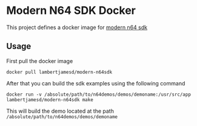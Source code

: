 # Modern N64 SDK Docker

This project defines a docker image for [modern n64 sdk](https://crashoveride95.github.io/n64hbrew/modernsdk/startoff.html)

## Usage

First pull the docker image

`docker pull lambertjamesd/modern-n64sdk`

After that you can build the sdk examples using the following command

`docker run -v /absolute/path/to/n64demos/demos/demoname:/usr/src/app lambertjamesd/modern-n64sdk make`

This will build the demo located at the path `/absolute/path/to/n64demos/demos/demoname`